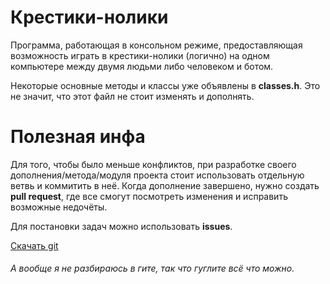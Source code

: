 ﻿Крестики-нолики
===============

Программа, работающая в консольном режиме, предоставляющая возможность играть в крестики-нолики (логично) на одном компьютере между двумя людьми либо человеком и ботом.

Некоторые основные методы и классы уже объявлены в **classes.h**. Это не значит, что этот файл не стоит изменять и дополнять.

Полезная инфа
=============

Для того, чтобы было меньше конфликтов, при разработке своего дополнения/метода/модуля проекта стоит использовать отдельную ветвь и коммитить в неё. Когда дополнение завершено, нужно создать **pull request**, где все смогут посмотреть изменения и исправить возможные недочёты.

Для постановки задач можно использовать **issues**.

[Скачать git](https://git-scm.com/downloads)

###### А вообще я не разбираюсь в гите, так что гуглите всё что можно.